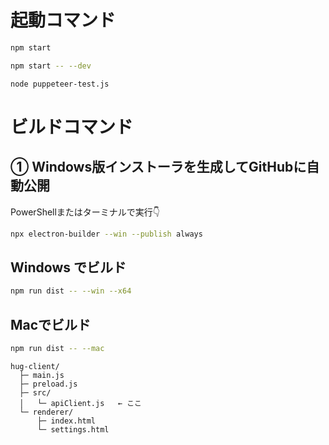 # 起動コマンド
```bash
npm start

npm start -- --dev
```

```bash
node puppeteer-test.js
```

# ビルドコマンド

## ① Windows版インストーラを生成してGitHubに自動公開

PowerShellまたはターミナルで実行👇
```bash
npx electron-builder --win --publish always
```


## Windows でビルド
```bash
npm run dist -- --win --x64
```

## Macでビルド
```bash
npm run dist -- --mac
```



```
hug-client/
  ├─ main.js
  ├─ preload.js
  ├─ src/
  │   └─ apiClient.js   ← ここ
  └─ renderer/
      ├─ index.html
      └─ settings.html
```
